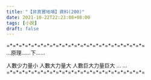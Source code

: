 ```yaml
---
title: "【非真實地場】資料(200)"
date: 2021-10-22T22:23:08+08:00
tags: [小說]
draft: false
---
```


=\*=\*=\*=\*=\*=\*=\*=\*=\*=\*=\*=\*=\*=\*=\*=\*=\*=\*=\*=\*=\*=\*=  
...原理......下......  

人數少力量小
人數大力量大
人數巨大力量巨大
... ...
=\*=\*=\*=\*=\*=\*=\*=\*=\*=\*=\*=\*=\*=\*=\*=\*=\*=\*=\*=\*=\*=\*=  